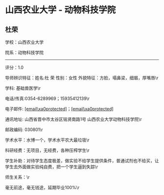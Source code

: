 # 山西农业大学 - 动物科技学院

## 杜荣

学校：山西农业大学

院系：动物科技学院

* * *

评分：1.0

导师辨识特征：姓名:杜 荣 性别：女性 外貌特征：方脸，塌鼻梁，细眉，厚嘴唇\r

学科: 基础兽医学\r

电话/传真:0354-6289969；15935412139\r

电子邮件: [[email\xa0protected]](/cdn-cgi/l/email-protection)；[[email\xa0protected]](/cdn-cgi/l/email-protection)

通讯地址: 山西省晋中市太谷区铭贤南路1号 山西农业大学动物科技学院\r

邮政编码: 030801\r

学术水平：水博一个，学术水平农大最垃圾\r

科研经费：无项目，无经费，各种压榨学生\r

学生补助：对待学生态度极差，做实验不给学生提供条件，普通试剂也不给买，让学生去外面做实验纯自费，把一个学生逼到失踪\r

师生关系：\r

毫无前途，毫无钱途，延期毕业100%\r